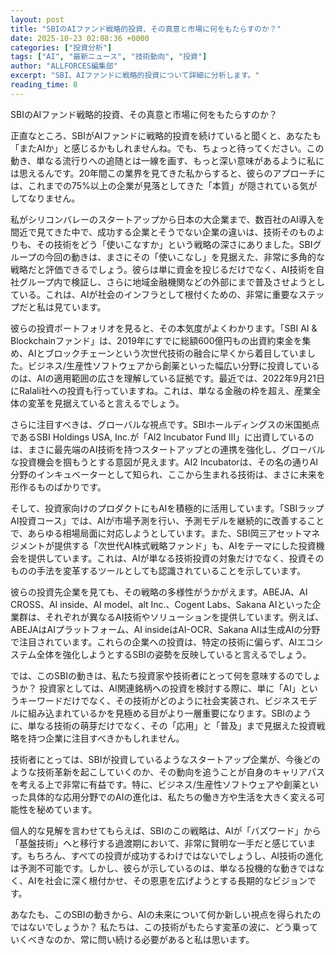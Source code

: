 ```yaml
---
layout: post
title: "SBIのAIファンド戦略的投資、その真意と市場に何をもたらすのか？"
date: 2025-10-23 02:08:36 +0000
categories: ["投資分析"]
tags: ["AI", "最新ニュース", "技術動向", "投資"]
author: "ALLFORCES編集部"
excerpt: "SBI、AIファンドに戦略的投資について詳細に分析します。"
reading_time: 8
---
```


SBIのAIファンド戦略的投資、その真意と市場に何をもたらすのか？

正直なところ、SBIがAIファンドに戦略的投資を続けていると聞くと、あなたも「またAIか」と感じるかもしれませんね。でも、ちょっと待ってください。この動き、単なる流行りへの追随とは一線を画す、もっと深い意味があるように私には思えるんです。20年間この業界を見てきた私からすると、彼らのアプローチには、これまでの75%以上の企業が見落としてきた「本質」が隠されている気がしてなりません。

私がシリコンバレーのスタートアップから日本の大企業まで、数百社のAI導入を間近で見てきた中で、成功する企業とそうでない企業の違いは、技術そのものよりも、その技術をどう「使いこなすか」という戦略の深さにありました。SBIグループの今回の動きは、まさにその「使いこなし」を見据えた、非常に多角的な戦略だと評価できるでしょう。彼らは単に資金を投じるだけでなく、AI技術を自社グループ内で検証し、さらに地域金融機関などの外部にまで普及させようとしている。これは、AIが社会のインフラとして根付くための、非常に重要なステップだと私は見ています。

彼らの投資ポートフォリオを見ると、その本気度がよくわかります。「SBI AI & Blockchainファンド」は、2019年にすでに総額600億円もの出資約束金を集め、AIとブロックチェーンという次世代技術の融合に早くから着目していました。ビジネス/生産性ソフトウェアから創薬といった幅広い分野に投資しているのは、AIの適用範囲の広さを理解している証拠です。最近では、2022年9月21日にRalali社への投資も行っていますね。これは、単なる金融の枠を超え、産業全体の変革を見据えていると言えるでしょう。

さらに注目すべきは、グローバルな視点です。SBIホールディングスの米国拠点であるSBI Holdings USA, Inc.が「AI2 Incubator Fund III」に出資しているのは、まさに最先端のAI技術を持つスタートアップとの連携を強化し、グローバルな投資機会を掴もうとする意図が見えます。AI2 Incubatorは、その名の通りAI分野のインキュベーターとして知られ、ここから生まれる技術は、まさに未来を形作るものばかりです。

そして、投資家向けのプロダクトにもAIを積極的に活用しています。「SBIラップ AI投資コース」では、AIが市場予測を行い、予測モデルを継続的に改善することで、あらゆる相場局面に対応しようとしています。また、SBI岡三アセットマネジメントが提供する「次世代AI株式戦略ファンド」も、AIをテーマにした投資機会を提供しています。これは、AIが単なる技術投資の対象だけでなく、投資そのものの手法を変革するツールとしても認識されていることを示しています。

彼らの投資先企業を見ても、その戦略の多様性がうかがえます。ABEJA、AI CROSS、AI inside、AI model、alt Inc.、Cogent Labs、Sakana AIといった企業群は、それぞれが異なるAI技術やソリューションを提供しています。例えば、ABEJAはAIプラットフォーム、AI insideはAI-OCR、Sakana AIは生成AIの分野で注目されています。これらの企業への投資は、特定の技術に偏らず、AIエコシステム全体を強化しようとするSBIの姿勢を反映していると言えるでしょう。

では、このSBIの動きは、私たち投資家や技術者にとって何を意味するのでしょうか？ 投資家としては、AI関連銘柄への投資を検討する際に、単に「AI」というキーワードだけでなく、その技術がどのように社会実装され、ビジネスモデルに組み込まれているかを見極める目がより一層重要になります。SBIのように、単なる技術の萌芽だけでなく、その「応用」と「普及」まで見据えた投資戦略を持つ企業に注目すべきかもしれません。

技術者にとっては、SBIが投資しているようなスタートアップ企業が、今後どのような技術革新を起こしていくのか、その動向を追うことが自身のキャリアパスを考える上で非常に有益です。特に、ビジネス/生産性ソフトウェアや創薬といった具体的な応用分野でのAIの進化は、私たちの働き方や生活を大きく変える可能性を秘めています。

個人的な見解を言わせてもらえば、SBIのこの戦略は、AIが「バズワード」から「基盤技術」へと移行する過渡期において、非常に賢明な一手だと感じています。もちろん、すべての投資が成功するわけではないでしょうし、AI技術の進化は予測不可能です。しかし、彼らが示しているのは、単なる投機的な動きではなく、AIを社会に深く根付かせ、その恩恵を広げようとする長期的なビジョンです。

あなたも、このSBIの動きから、AIの未来について何か新しい視点を得られたのではないでしょうか？ 私たちは、この技術がもたらす変革の波に、どう乗っていくべきなのか、常に問い続ける必要があると私は思います。

